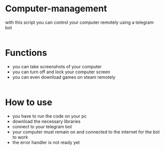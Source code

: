 # Computer-management
with this script you can control your computer remotely using a telegram bot
<br><br>
# Functions
- you can take screenshots of your computer
- you can turn off and lock your computer screen
- you can even download games on steam remotely
<br><br>
# How to use
- you have to run the code on your pc
- download the necessary libraries
- connect to your telegram bot
- your computer must remain on and connected to the internet for the bot to work
- the error handler is not ready yet
